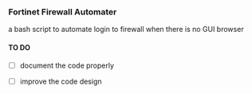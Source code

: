 ### Fortinet Firewall Automater

a bash script to automate login to firewall when there is no GUI browser

#### TO DO
- [ ] document the code properly
- [ ] improve the code design

